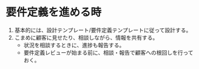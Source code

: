 # 要件定義を進める時

1. 基本的には、設計テンプレート/要件定義テンプレートに従って設計する。
2. こまめに顧客に見せたり、相談しながら、情報を共有する。
    - 状況を相談するときに、進捗も報告する。
    - 要件定義レビューが始まる前に、相談・報告で顧客への根回しを行っておく。
